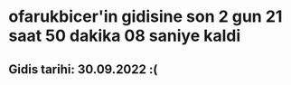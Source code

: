 # ofarukbicer'in gidisine son 2 gun 21 saat 50 dakika 08 saniye kaldi

## Gidis tarihi: 30.09.2022 :(